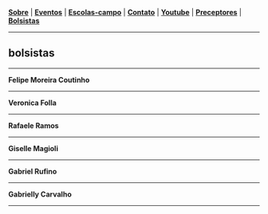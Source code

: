 <link href="./style.css" rel="stylesheet">
<meta charset="UTF-8">

[**Sobre**](./#sobre) | [**Eventos**](./#eventos) | [**Escolas-campo**](./#escolas-campo) | [**Contato**](./#contato) | [**Youtube**](./#youtube) | [**Preceptores**](./preceptores) | [**Bolsistas**](./bolsistas)

____

## bolsistas

____

**Felipe Moreira Coutinho**

_____

**Veronica Folla**

____

**Rafaele Ramos**

___

**Giselle Magioli**

___

**Gabriel Rufino**

___

**Gabrielly Carvalho**

___
